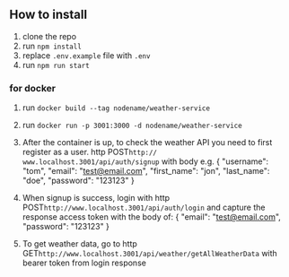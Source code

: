 ## How to install

1. clone the repo
2. run `npm install`
3. replace `.env.example` file with `.env`
4. run `npm run start `

### for docker

1. run `docker build --tag nodename/weather-service`
2. run `docker run -p 3001:3000 -d nodename/weather-service`
3. After the container is up, to check the weather API you need to first register as a user. http POST`http:// www.localhost.3001/api/auth/signup` with body e.g. 
{
    "username": "tom",
    "email": "test@email.com",
    "first_name": "jon",
    "last_name": "doe",
    "password": "123123" 
}
4. When signup is success, login with http POST`http://www.localhost.3001/api/auth/login` and capture the response access token with the body of:
{
    "email": "test@email.com",
    "password": "123123"
}

5. To get weather data, go to http GET`http://www.localhost.3001/api/weather/getAllWeatherData` with bearer token from login response

